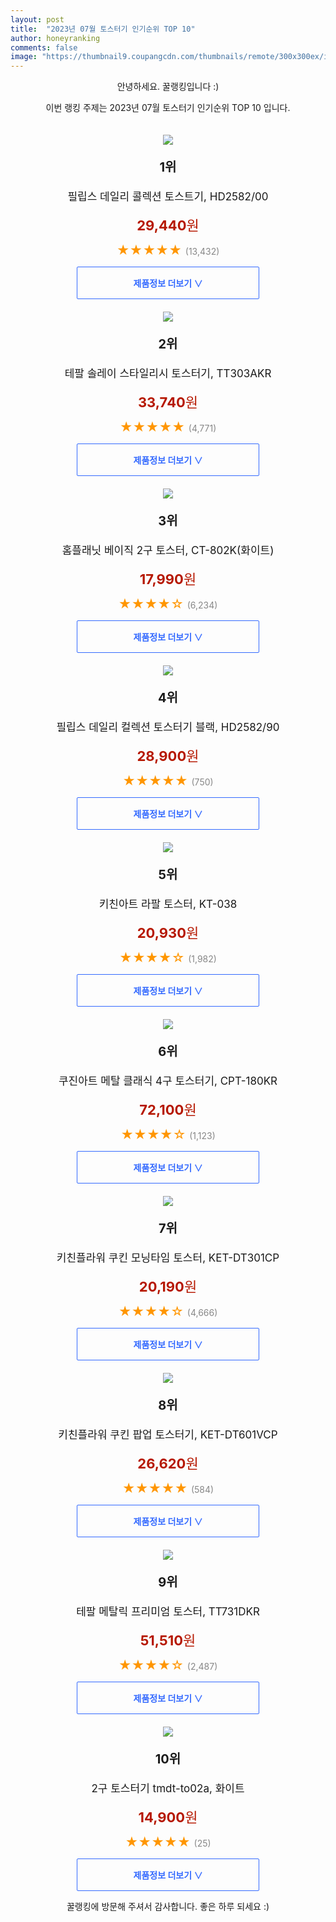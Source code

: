 ```yaml
---
layout: post
title:  "2023년 07월 토스터기 인기순위 TOP 10"
author: honeyranking
comments: false
image: "https://thumbnail9.coupangcdn.com/thumbnails/remote/300x300ex/image/retail/images/6626347863685162-0c98d674-f4e0-4e55-b4f5-8ab3102419ab.jpg"
---
```

<p style="text-align: center;">안녕하세요. 꿀랭킹입니다 :)</p>
<p style="text-align: center;">이번 랭킹 주제는 2023년 07월 토스터기 인기순위 TOP 10 입니다.</p><center><img src="https://thumbnail9.coupangcdn.com/thumbnails/remote/300x300ex/image/retail/images/6626347863685162-0c98d674-f4e0-4e55-b4f5-8ab3102419ab.jpg" style="margin-top:20px" /></center><p style="text-align: center; font-size: 20px"><b>1위</b></p><p style="text-align: center; font-size: 17px">필립스 데일리 콜렉션 토스트기, HD2582/00</p><p style="text-align: center;"><span style="color: #b61800; font-size: 22px;"><b>29,440</b>원</span></p><p style="text-align: center;"><span style="color: #ff9600; font-size: 20px;">★★★★★ </span><span style="color: #878787;">(13,432)</span></p><center><a href="https://link.coupang.com/a/5pSdV"><div style="font-size: 14px; display: inline-block; padding: 15px 90px; color: #346aff; border-radius: 2px; border: 1px solid #346aff; cursor: pointer;"><b>제품정보 더보기 &or;</b></div></a></center><center><img src="https://thumbnail7.coupangcdn.com/thumbnails/remote/300x300ex/image/retail/images/15424057830898-bc98a9dc-910b-4719-8861-218fd6a0912d.jpg" style="margin-top:20px" /></center><p style="text-align: center; font-size: 20px"><b>2위</b></p><p style="text-align: center; font-size: 17px">테팔 솔레이 스타일리시 토스터기, TT303AKR</p><p style="text-align: center;"><span style="color: #b61800; font-size: 22px;"><b>33,740</b>원</span></p><p style="text-align: center;"><span style="color: #ff9600; font-size: 20px;">★★★★★ </span><span style="color: #878787;">(4,771)</span></p><center><a href="https://link.coupang.com/a/5pSdW"><div style="font-size: 14px; display: inline-block; padding: 15px 90px; color: #346aff; border-radius: 2px; border: 1px solid #346aff; cursor: pointer;"><b>제품정보 더보기 &or;</b></div></a></center><center><img src="https://thumbnail10.coupangcdn.com/thumbnails/remote/300x300ex/image/retail/images/198195249135391-07f05c26-6b83-43d3-841a-29b355906254.png" style="margin-top:20px" /></center><p style="text-align: center; font-size: 20px"><b>3위</b></p><p style="text-align: center; font-size: 17px">홈플래닛 베이직 2구 토스터, CT-802K(화이트)</p><p style="text-align: center;"><span style="color: #b61800; font-size: 22px;"><b>17,990</b>원</span></p><p style="text-align: center;"><span style="color: #ff9600; font-size: 20px;">★★★★☆ </span><span style="color: #878787;">(6,234)</span></p><center><a href="https://link.coupang.com/a/5pSdX"><div style="font-size: 14px; display: inline-block; padding: 15px 90px; color: #346aff; border-radius: 2px; border: 1px solid #346aff; cursor: pointer;"><b>제품정보 더보기 &or;</b></div></a></center><center><img src="https://thumbnail9.coupangcdn.com/thumbnails/remote/300x300ex/image/retail/images/619277761258124-352c9b01-d2d7-4527-93ca-58e28de9475d.jpg" style="margin-top:20px" /></center><p style="text-align: center; font-size: 20px"><b>4위</b></p><p style="text-align: center; font-size: 17px">필립스 데일리 컬렉션 토스터기 블랙, HD2582/90</p><p style="text-align: center;"><span style="color: #b61800; font-size: 22px;"><b>28,900</b>원</span></p><p style="text-align: center;"><span style="color: #ff9600; font-size: 20px;">★★★★★ </span><span style="color: #878787;">(750)</span></p><center><a href="https://link.coupang.com/a/5pSdY"><div style="font-size: 14px; display: inline-block; padding: 15px 90px; color: #346aff; border-radius: 2px; border: 1px solid #346aff; cursor: pointer;"><b>제품정보 더보기 &or;</b></div></a></center><center><img src="https://thumbnail7.coupangcdn.com/thumbnails/remote/300x300ex/image/retail/images/2021/01/19/16/4/b1e5f604-1567-4739-a29f-c2f6f27c7376.jpg" style="margin-top:20px" /></center><p style="text-align: center; font-size: 20px"><b>5위</b></p><p style="text-align: center; font-size: 17px">키친아트 라팔 토스터, KT-038</p><p style="text-align: center;"><span style="color: #b61800; font-size: 22px;"><b>20,930</b>원</span></p><p style="text-align: center;"><span style="color: #ff9600; font-size: 20px;">★★★★☆ </span><span style="color: #878787;">(1,982)</span></p><center><a href="https://link.coupang.com/a/5pSd0"><div style="font-size: 14px; display: inline-block; padding: 15px 90px; color: #346aff; border-radius: 2px; border: 1px solid #346aff; cursor: pointer;"><b>제품정보 더보기 &or;</b></div></a></center><center><img src="https://thumbnail7.coupangcdn.com/thumbnails/remote/300x300ex/image/product/image/vendoritem/2019/02/15/3068794452/57a09b49-b9e2-41f3-bf94-9096b247b055.jpg" style="margin-top:20px" /></center><p style="text-align: center; font-size: 20px"><b>6위</b></p><p style="text-align: center; font-size: 17px">쿠진아트 메탈 클래식 4구 토스터기, CPT-180KR</p><p style="text-align: center;"><span style="color: #b61800; font-size: 22px;"><b>72,100</b>원</span></p><p style="text-align: center;"><span style="color: #ff9600; font-size: 20px;">★★★★☆ </span><span style="color: #878787;">(1,123)</span></p><center><a href="https://link.coupang.com/a/5pSd1"><div style="font-size: 14px; display: inline-block; padding: 15px 90px; color: #346aff; border-radius: 2px; border: 1px solid #346aff; cursor: pointer;"><b>제품정보 더보기 &or;</b></div></a></center><center><img src="https://thumbnail8.coupangcdn.com/thumbnails/remote/300x300ex/image/retail/images/301125754643040-fa062912-4b97-481b-ba4b-4e29eb336579.jpg" style="margin-top:20px" /></center><p style="text-align: center; font-size: 20px"><b>7위</b></p><p style="text-align: center; font-size: 17px">키친플라워 쿠킨 모닝타임 토스터, KET-DT301CP</p><p style="text-align: center;"><span style="color: #b61800; font-size: 22px;"><b>20,190</b>원</span></p><p style="text-align: center;"><span style="color: #ff9600; font-size: 20px;">★★★★☆ </span><span style="color: #878787;">(4,666)</span></p><center><a href="https://link.coupang.com/a/5pSd2"><div style="font-size: 14px; display: inline-block; padding: 15px 90px; color: #346aff; border-radius: 2px; border: 1px solid #346aff; cursor: pointer;"><b>제품정보 더보기 &or;</b></div></a></center><center><img src="https://thumbnail7.coupangcdn.com/thumbnails/remote/300x300ex/image/retail/images/6499615147714285-44ef4ef4-9318-4960-9bcc-aad1480b8288.jpg" style="margin-top:20px" /></center><p style="text-align: center; font-size: 20px"><b>8위</b></p><p style="text-align: center; font-size: 17px">키친플라워 쿠킨 팝업 토스터기, KET-DT601VCP</p><p style="text-align: center;"><span style="color: #b61800; font-size: 22px;"><b>26,620</b>원</span></p><p style="text-align: center;"><span style="color: #ff9600; font-size: 20px;">★★★★★ </span><span style="color: #878787;">(584)</span></p><center><a href="https://link.coupang.com/a/5pSd3"><div style="font-size: 14px; display: inline-block; padding: 15px 90px; color: #346aff; border-radius: 2px; border: 1px solid #346aff; cursor: pointer;"><b>제품정보 더보기 &or;</b></div></a></center><center><img src="https://thumbnail7.coupangcdn.com/thumbnails/remote/300x300ex/image/retail/images/2017/07/21/10/4/f6b3a84a-80de-4cc9-9c7b-440a29bafd3d.jpg" style="margin-top:20px" /></center><p style="text-align: center; font-size: 20px"><b>9위</b></p><p style="text-align: center; font-size: 17px">테팔 메탈릭 프리미엄 토스터, TT731DKR</p><p style="text-align: center;"><span style="color: #b61800; font-size: 22px;"><b>51,510</b>원</span></p><p style="text-align: center;"><span style="color: #ff9600; font-size: 20px;">★★★★☆ </span><span style="color: #878787;">(2,487)</span></p><center><a href="https://link.coupang.com/a/5pSd4"><div style="font-size: 14px; display: inline-block; padding: 15px 90px; color: #346aff; border-radius: 2px; border: 1px solid #346aff; cursor: pointer;"><b>제품정보 더보기 &or;</b></div></a></center><center><img src="https://thumbnail7.coupangcdn.com/thumbnails/remote/300x300ex/image/vendor_inventory/7b9b/f9853ca069f06dbfc2e62594c289d952988c912a453834ed43d350771763.jpg" style="margin-top:20px" /></center><p style="text-align: center; font-size: 20px"><b>10위</b></p><p style="text-align: center; font-size: 17px">2구 토스터기 tmdt-to02a, 화이트</p><p style="text-align: center;"><span style="color: #b61800; font-size: 22px;"><b>14,900</b>원</span></p><p style="text-align: center;"><span style="color: #ff9600; font-size: 20px;">★★★★★ </span><span style="color: #878787;">(25)</span></p><center><a href="https://link.coupang.com/a/5pSd8"><div style="font-size: 14px; display: inline-block; padding: 15px 90px; color: #346aff; border-radius: 2px; border: 1px solid #346aff; cursor: pointer;"><b>제품정보 더보기 &or;</b></div></a></center><p style="text-align: center;">꿀랭킹에 방문해 주셔서 감사합니다. 좋은 하루 되세요 :)</p>